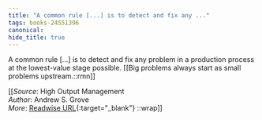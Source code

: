 ```yaml
---
title: "A common rule [...] is to detect and fix any ..."
tags: books-24551396
canonical: 
hide_title: true
---
```


A common rule [...] is to detect and fix any problem in a production process at the lowest-value stage possible.
[[Big problems always start as small problems upstream.::rmn]]


[[_Source_: High Output Management<br>
_Author_: Andrew S. Grove<br>
_More_: [Readwise URL](https://readwise.io/open/478843143){:target="_blank"}
::wrap]]